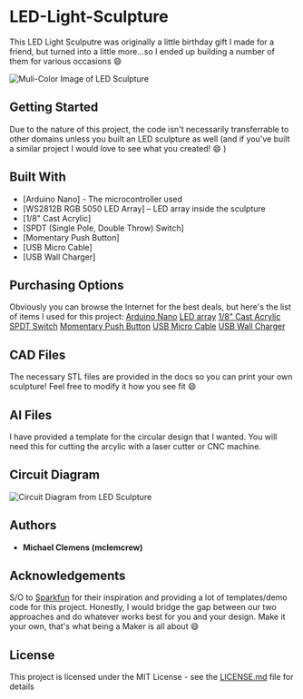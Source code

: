 # LED-Light-Sculpture
This LED Light Sculputre was originally a little birthday gift I made for a friend, but turned into a little more...so I ended up building a number of them for various occasions :smile:


![Muli-Color Image of LED Sculpture](http://mclemens.mgserver.org/Images/IMG_1170.JPG)


## Getting Started

Due to the nature of this project, the code isn't necessarily transferrable to other domains unless you built an LED sculpture as well (and if you've built a similar project I would love to see what you created! :smile: )

## Built With

* [Arduino Nano] - The microcontroller used
* [WS2812B RGB 5050 LED Array] – LED array inside the sculpture
* [1/8" Cast Acrylic]
* [SPDT (Single Pole, Double Throw) Switch]
* [Momentary Push Button]
* [USB Micro Cable]
* [USB Wall Charger]

## Purchasing Options
Obviously you can browse the Internet for the best deals, but here's the list of items I used for this project:
[Arduino Nano](https://www.amazon.com/ELEGOO-Arduino-ATmega328P-Without-Compatible/dp/B0713XK923/ref=sr_1_1_sspa?keywords=arduino+nano&qid=1576016926&sr=8-1-spons&psc=1&spLa=ZW5jcnlwdGVkUXVhbGlmaWVyPUFDR0YxUUJCSVc1NEwmZW5jcnlwdGVkSWQ9QTAzOTgwODdaWDlaUVcyNlo5MEUmZW5jcnlwdGVkQWRJZD1BMDY2OTI4OTE3WElKN1FTUlA2WlUmd2lkZ2V0TmFtZT1zcF9hdGYmYWN0aW9uPWNsaWNrUmVkaXJlY3QmZG9Ob3RMb2dDbGljaz10cnVl)
[LED array](https://www.amazon.com/gp/product/B01DC0IMRW/ref=ppx_yo_dt_b_asin_title_o09_s01?ie=UTF8&psc=1)
[1/8" Cast Acrylic](https://www.amazon.com/gp/product/B07JCGT6VZ/ref=ppx_yo_dt_b_asin_title_o04_s02?ie=UTF8&psc=1)
[SPDT Switch](https://www.amazon.com/gp/product/B01N7NCW8N/ref=ppx_yo_dt_b_asin_title_o02_s00?ie=UTF8&psc=1)
[Momentary Push Button](https://www.amazon.com/gp/product/B01E38OS7K/ref=ppx_yo_dt_b_asin_title_o09_s00?ie=UTF8&psc=1)
[USB Micro Cable](https://www.amazon.com/gp/product/B007NLUI1U/ref=ppx_yo_dt_b_asin_title_o09_s00?ie=UTF8&psc=1)
[USB Wall Charger](https://www.amazon.com/gp/product/B07C2QG8BB/ref=ppx_yo_dt_b_asin_title_o09_s01?ie=UTF8&psc=1)

## CAD Files

The necessary STL files are provided in the docs so you can print your own sculpture!  Feel free to modify it how you see fit :smile:

## AI Files

I have provided a template for the circular design that I wanted.  You will need this for cutting the arcylic with a laser cutter or CNC machine.

## Circuit Diagram

![Circuit Diagram from LED Sculpture](http://mclemens.mgserver.org/Images/lightbox-sketch.png)

## Authors

* **Michael Clemens (mclemcrew)**

## Acknowledgements

S/O to [Sparkfun](https://www.sparkfun.com/news/2742) for their inspiration and providing a lot of templates/demo code for this project.  Honestly, I would bridge the gap between our two approaches and do whatever works best for you and your design.  Make it your own, that's what being a Maker is all about :smile:

## License

This project is licensed under the MIT License - see the [LICENSE.md](LICENSE.md) file for details
